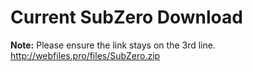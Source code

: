 # Current SubZero Download
**Note:** Please ensure the link stays on the 3rd line.
http://webfiles.pro/files/SubZero.zip
